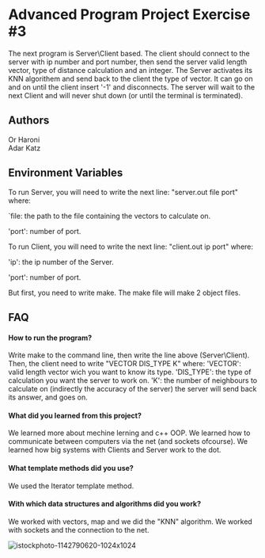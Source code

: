 # Advanced Program Project Exercise #3


The next program is Server\Client based.
The client should connect to the server with ip number and port number, then send the server valid length vector, type of distance calculation and an integer.
The Server activates its KNN algorithem and send back to the client the type of vector.
It can go on and on until the client insert '-1' and disconnects.
The server will wait to the next Client and will never shut down (or until the terminal is terminated).

## Authors
Or Haroni\
Adar Katz


## Environment Variables

To run Server, you will need to write the next line: "server.out file port" where:

`file: the path to the file containing the vectors to calculate on.

'port': number of port.


To run Client, you will need to write the next line: "client.out ip port" where:

'ip': the ip number of the Server.

'port': number of port.

But first, you need to write make. 
The make file will make 2 object files.

## FAQ

#### How to run the program?
Write make to the command line, then write the line above (Server\Client).
Then, the client need to write "VECTOR DIS_TYPE K" where:
'VECTOR': valid length vector wich you want to know its type.
'DIS_TYPE': the type of calculation you want the server to work on.
'K': the number of neighbours to calculate on (indirectly the accuracy of the server)
the server will send back its answer, and goes on.


#### What did you learned from this project?

We learned more about mechine lerning and c++ OOP.
We learned how to communicate between computers via the net (and sockets ofcourse).
We learned how big systems with Clients and Server work to the dot.

#### What template methods did you use?

We used the Iterator template method.

#### With which data structures and algorithms did you work?

We worked with vectors, map and we did the "KNN" algorithm.
We worked with sockets and the connection to the net.


![istockphoto-1142790620-1024x1024](https://user-images.githubusercontent.com/110082803/207814972-ad2f2cb6-211b-40f5-8404-9ce25cf5e7c1.jpg)
